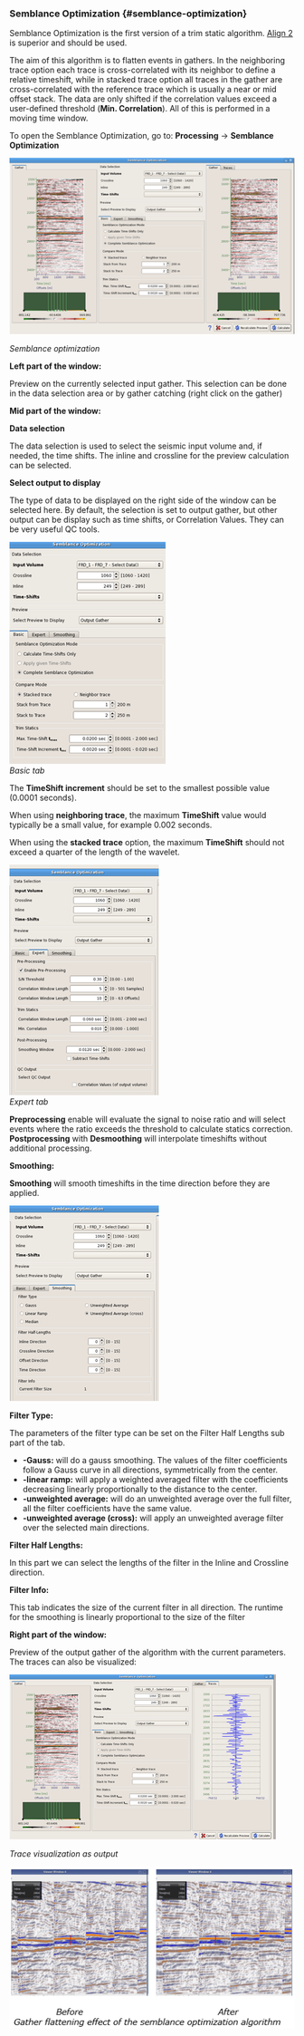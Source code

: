 ### Semblance Optimization {#semblance-optimization}

Semblance Optimization is the first version of a trim static algorithm. [Align 2](/algorithm_documentation/processing/align_2.md) is superior and should be used. 

The aim of this algorithm is to flatten events in gathers. In the neighboring trace option each trace is cross-correlated with its neighbor to define a relative timeshift, while in stacked trace option all traces in the gather are cross-correlated with the reference trace which is usually a near or mid offset stack. The data are only shifted if the correlation values exceed a user-defined threshold \(**Min. Correlation**\). All of this is performed in a moving time window.

To open the Semblance Optimization, go to: **Processing** → **Semblance Optimization**

![](/assets/055_Processing.png)

_Semblance optimization_

**Left part of the window:**

Preview on the currently selected input gather. This selection can be done in the data selection area or by gather catching \(right click on the gather\)

**Mid part of the window:**

**Data selection**

The data selection is used to select the seismic input volume and, if needed, the time shifts. The inline and crossline for the preview calculation can be selected.

**Select output to display**

The type of data to be displayed on the right side of the window can be selected here. By default, the selection is set to output gather, but other output can be display such as time shifts, or Correlation Values. They can be very useful QC tools.

![](/assets/056_Processing.png)  
_Basic tab_

The **TimeShift increment** should be set to the smallest possible value \(0.0001 seconds\).

When using **neighboring trace**, the maximum **TimeShift** value would typically be a small value, for example 0.002 seconds.

When using the **stacked trace** option, the maximum **TimeShift** should not exceed a quarter of the length of the wavelet.

![](/assets/057_Processing.png)  
_Expert tab_

**Preprocessing** enable will evaluate the signal to noise ratio and will select events where the ratio exceeds the threshold to calculate statics correction. **Postprocessing** with **Desmoothing** will interpolate timeshifts without additional processing.

**Smoothing:**

**Smoothing** will smooth timeshifts in the time direction before they are applied.

![](/assets/058_Processing.png)

**Filter Type:**

The parameters of the filter type can be set on the Filter Half Lengths sub part of the tab.

* **-Gauss:** will do a gauss smoothing. The values of the filter coefficients follow a Gauss curve in all directions, symmetrically from the center.
* **-linear ramp:** will apply a weighted averaged filter with the coefficients decreasing linearly proportionally to the distance to the center.
* **-unweighted average:** will do an unweighted average over the full  filter, all the filter coefficients have the same value.
* **-unweighted average \(cross\):** will apply an unweighted average filter over the selected main directions.  

**Filter Half Lengths:**

In this part we can select the lengths of the filter in the Inline and Crossline direction.

**Filter Info:**

This tab indicates the size of the current filter in all direction. The runtime for the smoothing is linearly proportional to the size of the filter

**Right part of the window:**

Preview of the output gather of the algorithm with the current parameters. The traces can also be visualized:

![](/assets/059_Processing.png)

_Trace visualization as output_

![](/assets/060_Processing.png)



